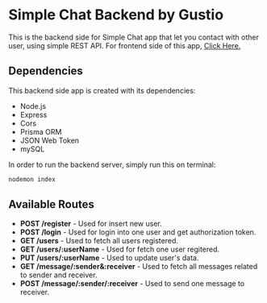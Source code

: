# Simple Chat Backend by Gustio

This is the backend side for Simple Chat app that let you contact with other user, using simple REST API.
For frontend side of this app, [Click Here.](https://github.com/ReksiGustio/SimpleChat)

## Dependencies

This backend side app is created with its dependencies:
- Node.js
- Express
- Cors
- Prisma ORM
- JSON Web Token
- mySQL

In order to run the backend server, simply run this on terminal:
```java
nodemon index
```

## Available Routes

- **POST /register** - Used for insert new user.
- **POST /login** - Used for login into one user and get authorization token.
- **GET /users** - Used to fetch all users registered.
- **GET /users/:userName** - Used for fetch one user regitered.
- **PUT /users/:userName** - Used to update user's data.
- **GET /message/:sender&:receiver** - Used to fetch all messages related to sender and receiver.
- **POST /message/:sender/:receiver** - Used to send one message to receiver.
